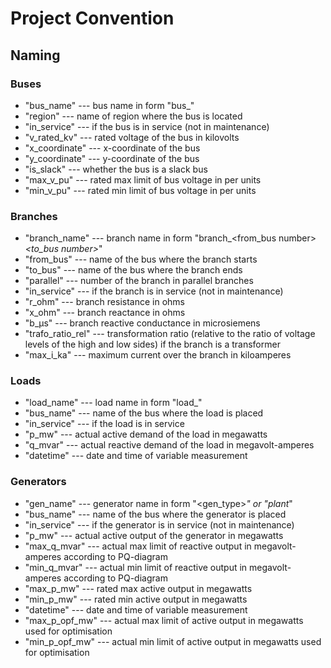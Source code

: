 # Project Convention

## Naming

### Buses

- "bus_name" --- bus name in form "bus_<number>"
- "region" --- name of region where the bus is located
- "in_service" --- if the bus is in service (not in maintenance)
- "v_rated_kv" --- rated voltage of the bus in kilovolts
- "x_coordinate" --- x-coordinate of the bus
- "y_coordinate" --- y-coordinate of the bus
- "is_slack" --- whether the bus is a slack bus
- "max_v_pu" --- rated max limit of bus voltage in per units
- "min_v_pu" --- rated min limit of bus voltage in per units

### Branches

- "branch_name" --- branch name in form "branch_<from_bus number>_<to_bus number>_<parallel>"
- "from_bus" --- name of the bus where the branch starts
- "to_bus" --- name of the bus where the branch ends
- "parallel" --- number of the branch in parallel branches
- "in_service" --- if the branch is in service (not in maintenance)
- "r_ohm" --- branch resistance in ohms
- "x_ohm" --- branch reactance in ohms
- "b_µs" --- branch reactive conductance in microsiemens
- "trafo_ratio_rel" --- transformation ratio (relative to the ratio of voltage levels of the high and low sides) if the branch is a transformer
- "max_i_ka" --- maximum current over the branch in kiloamperes

### Loads

- "load_name" --- load name in form "load_<bus number>"
- "bus_name" --- name of the bus where the load is placed
- "in_service" --- if the load is in service
- "p_mw" --- actual active demand of the load in megawatts
- "q_mvar" --- actual reactive demand of the load in megavolt-amperes
- "datetime" --- date and time of variable measurement

### Generators

- "gen_name" --- generator name in form "<gen_type>_<number>" or "plant_<bus number>"
- "bus_name" --- name of the bus where the generator is placed
- "in_service" --- if the generator is in service (not in maintenance)
- "p_mw" --- actual active output of the generator in megawatts
- "max_q_mvar" --- actual max limit of reactive output in megavolt-amperes according to PQ-diagram
- "min_q_mvar" --- actual min limit of reactive output in megavolt-amperes according to PQ-diagram
- "max_p_mw" --- rated max active output in megawatts
- "min_p_mw" --- rated min active output in megawatts
- "datetime" --- date and time of variable measurement
- "max_p_opf_mw" --- actual max limit of active output in megawatts used for optimisation
- "min_p_opf_mw" --- actual min limit of active output in megawatts used for optimisation

